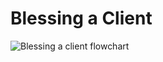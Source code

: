 # Blessing a Client 

![Blessing a client flowchart](https://cdn.rawgit.com/Argonne-National-Laboratory/meg-server/master/docs/images/Blessing-a-Client.svg)

